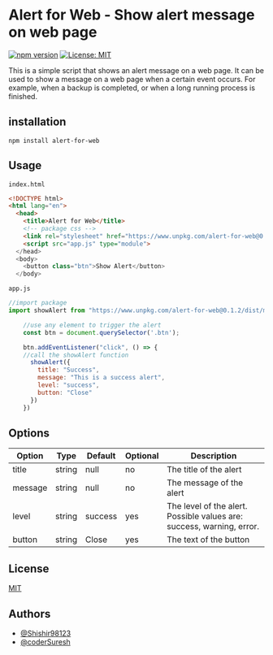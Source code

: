 # Alert for Web - Show alert message on web page

[![npm version](https://badge.fury.io/js/alert-for-web.svg)](https://badge.fury.io/js/alert-for-web)
[![License: MIT](https://img.shields.io/badge/License-MIT-red.svg)](https://opensource.org/licenses/MIT)

This is a simple script that shows an alert message on a web page. It can be used to show a message on a web page when a certain event occurs. For example, when a backup is completed, or when a long running process is finished.

## installation

```
npm install alert-for-web
```

## Usage

``index.html``

```html
<!DOCTYPE html>
<html lang="en">
  <head>
    <title>Alert for Web</title>
    <!-- package css -->
    <link rel="stylesheet" href="https://www.unpkg.com/alert-for-web@0.1.2/dist/style.css">
    <script src="app.js" type="module">
  </head>
  <body>
    <button class="btn">Show Alert</button>
  </body>
```

``app.js ``
```javascript
//import package
import showAlert from "https://www.unpkg.com/alert-for-web@0.1.2/dist/main.js";

    //use any element to trigger the alert
    const btn = document.querySelector('.btn');

    btn.addEventListener("click", () => {
    //call the showAlert function
      showAlert({
        title: "Success",
        message: "This is a success alert",
        level: "success",
        button: "Close"
      })
    })
```

## Options

| Option | Type | Default | Optional | Description |
| ------ | ---- | ------- | -------- | ----------- |
| title | string | null | no | The title of the alert |
| message | string | null | no | The message of the alert |
| level | string | success | yes | The level of the alert. Possible values are: success, warning, error. |
| button | string | Close | yes | The text of the button |

## License

[MIT](https://choosealicense.com/licenses/mit/)

## Authors

- [@Shishir98123](https://www.github.com/Shishir98123)
- [@coderSuresh](https://www.github.com/coderSuresh)
